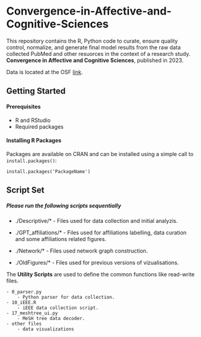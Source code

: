 # Convergence-in-Affective-and-Cognitive-Sciences
This repository contains the R, Python code to curate, ensure quality control, normalize, and generate final model results from the raw data collected
PubMed and other resuorces in the context of a research study.  **Convergence in Affective and Cognitive Sciences**, published in 2023.

Data is located at the OSF [link](https://osf.io/v8qxs/).

## Getting Started

#### Prerequisites
- R and RStudio
- Required packages

#### Installing R Packages
Packages are available on CRAN and can be installed using a simple call to `install.packages()`:

    install.packages('PackageName')
	

## Script Set
##### Please run the following scripts sequentially

- ./Descriptive/*
	    - Files used for data collection and initial analyzis.

- ./GPT_affiliations/*
	    - Files used for affiliations labelling, data curation and some affiliations related figures.

- ./Network/*
	    - Files used network graph construction.

- ./OldFigures/*
	    - Files used for previous versions of vizualisations.
  

The **Utility Scripts** are used to define the common functions like read-write files.  

	- 0_parser.py
	    - Python parser for data collection.
	- 10_iEEE.R
	    - iEEE data collection script.
	- 17_meshtree_ui.py
	    - MeSH tree data decoder.
	- other files 
	    - data visualizations
